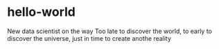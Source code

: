 # hello-world
New data scientist on the way 
Too late to discover the world, to early to discover the universe, just in time to create anothe reality 
